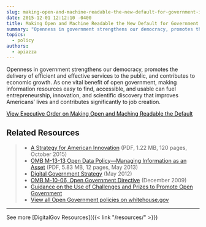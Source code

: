 ```yaml
---
slug: making-open-and-machine-readable-the-new-default-for-government-information
date: 2015-12-01 12:12:10 -0400
title: Making Open and Machine Readable the New Default for Government Information
summary: "Openness in government strengthens our democracy, promotes the delivery of efficient and effective services to the public, and contributes to economic growth. As one vital benefit of open government, making information resources easy to find, accessible, and usable can fuel entrepreneurship, innovation, and scientific discovery that improves Americans&#8217; lives and contributes significantly to job creation."
topics:
  - policy
authors:
  - apiazza
---
```


Openness in government strengthens our democracy, promotes the delivery of efficient and effective services to the public, and contributes to economic growth. As one vital benefit of open government, making information resources easy to find, accessible, and usable can fuel entrepreneurship, innovation, and scientific discovery that improves Americans&#8217; lives and contributes significantly to job creation.

<a class="button" style="color: #000000" href="https://www.whitehouse.gov/the-press-office/2013/05/09/executive-order-making-open-and-machine-readable-new-default-government-">View Executive Order on Making Open and Maching Readable the Default</a>

## Related Resources

> <div class="one-half">
>   <ul>
>     <li>
>       <a href="https://obamawhitehouse.archives.gov/sites/default/files/strategy_for_american_innovation_october_2015.pdf">A Strategy for American Innovation</a> (PDF, 1.22 MB, 120 pages, October 2015)
>     </li>
>     <li>
>       <a href="https://www.whitehouse.gov/sites/whitehouse.gov/files/omb/memoranda/2013/m-13-13.pdf">OMB M-13-13 Open Data Policy—Managing Information as an Asset</a> (PDF, 5.83 MB, 12 pages, May 2013)
>     </li>
>     <li>
>       <a href="https://obamawhitehouse.archives.gov/sites/default/files/omb/egov/digital-government/digital-government.html">Digital Government Strategy</a> (May 2012)
>     </li>
>     <li>
>       <a href="https://www.whitehouse.gov/sites/whitehouse.gov/files/omb/memoranda/2010/m10-06.pdf">OMB M-10-06, Open Government Directive</a> (December 2009)
>     </li>
>     <li>
>       <a href="https://www.whitehouse.gov/sites/whitehouse.gov/files/omb/memoranda/2010/m10-11.pdf">Guidance on the Use of Challenges and Prizes to Promote Open Government</a>
>     </li>
>     <li>
>       <a href="https://obamawhitehouse.archives.gov/open">View all Open Government policies on whitehouse.gov</a>
>     </li>
>   </ul>
> </div>

 

* * *

See more [DigitalGov Resources]({{< link "/resources/" >}})
